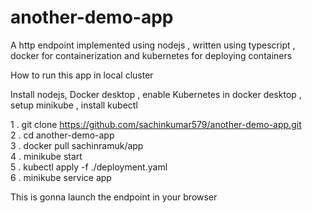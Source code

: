 # another-demo-app
A http endpoint implemented using nodejs , written using typescript ,  docker for containerization and kubernetes for deploying containers

How to run this app in local cluster

Install nodejs, Docker desktop , enable Kubernetes in docker desktop , setup minikube , install kubectl 

1 . git clone https://github.com/sachinkumar579/another-demo-app.git <br />
2 . cd another-demo-app  <br />
3 . docker pull sachinramuk/app <br />
4 . minikube start <br />
5 . kubectl apply -f ./deployment.yaml <br />
6 . minikube service app <br /> 

This is gonna launch the endpoint in your browser 
